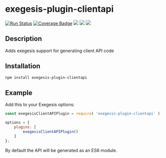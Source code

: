 # exegesis-plugin-clientapi

[![Run Status](https://api.shippable.com/projects/5c3011d2302eb707003b9ffe/badge?branch=master)]()
[![Coverage Badge](https://api.shippable.com/projects/5c3011d2302eb707003b9ffe/coverageBadge?branch=master)]()
![](https://img.shields.io/github/issues/phil-mitchell/exegesis-plugin-clientapi.svg)
![](https://img.shields.io/github/license/phil-mitchell/exegesis-plugin-clientapi.svg)
![](https://img.shields.io/node/v/exegesis-plugin-clientapi.svg)

## Description

Adds exegesis support for generating client API code

## Installation

```sh
npm install exegesis-plugin-clientapi
```

## Example

Add this to your Exegesis options:

```js
const exegesisClientAPIPlugin = require( 'exegesis-plugin-clientapi' );

options = {
    plugins: [
        exegesisClientAPIPlugin()
    ]
};
```

By default the API will be generated as an ES6 module.

